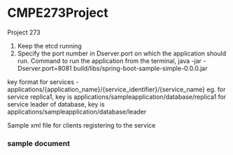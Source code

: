 CMPE273Project
==============

Project 273

1. Keep the etcd running
2. Specify the port number in Dserver.port on which the application should run. Command to run the application from the terminal,
java -jar -Dserver.port=8081 build/libs/spring-boot-sample-simple-0.0.0.jar


key format for services - applications/{application_name}/{service_identifier}/{service_name}
eg. for service replica1, key is applications/sampleapplication/database/replica1
    for service leader of database, key is applications/sampleapplication/database/leader



Sample xml file for clients registering to the service

### sample document

<?xml version="1.0" encoding="UTF-8"?>
<application name="sampleapplication" host="applicationhost" port="8080">
<services>
<service name="service_name1">
<replica host="hostname" port="port_num"></replica>
<replica host="hostname" port="port_num"></replica>
<replica host="hostname" port="port_num"></replica>
</service>
<service name="service_name2">
<replica host="hostname" port="port_num"></replica>
<replica host="hostname" port="port_num"></replica>
<replica host="hostname" port="port_num"></replica>
</service>
</services>
</application>
